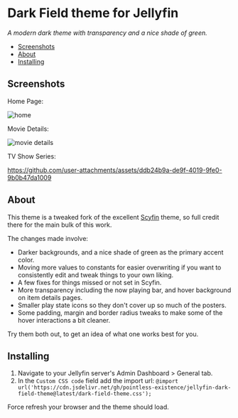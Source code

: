# Dark Field theme for Jellyfin

_A modern dark theme with transparency and a nice shade of green._

- [Screenshots](#screenshots)
- [About](#about)
- [Installing](#installing)

## Screenshots

Home Page:

![home](https://github.com/user-attachments/assets/d967f2d9-4476-4c85-862b-29c07d34e645)

Movie Details:

![movie details](https://github.com/user-attachments/assets/90a23921-68e8-4e15-9b4f-e0cff5858855)

TV Show Series:

https://github.com/user-attachments/assets/ddb24b9a-de9f-4019-9fe0-9b0b47da1009

## About

This theme is a tweaked fork of the excellent
[Scyfin](https://github.com/loof2736/scyfin) theme, so full credit there for
the main bulk of this work.

The changes made involve:

- Darker backgrounds, and a nice shade of green as the primary accent color.
- Moving more values to constants for easier overwriting if you want to
consistently edit and tweak things to your own liking.
- A few fixes for things missed or not set in Scyfin.
- More transparency including the now playing bar, and hover background on item
details pages.
- Smaller play state icons so they don't cover up so much of the posters.
- Some padding, margin and border radius tweaks to make some of the hover
interactions a bit cleaner.

Try them both out, to get an idea of what one works best for you.

## Installing

1. Navigate to your Jellyfin server's Admin Dashboard > General tab.
1. In the `Custom CSS code` field add the import url:
`@import url('https://cdn.jsdelivr.net/gh/pointless-existence/jellyfin-dark-field-theme@latest/dark-field-theme.css');`

Force refresh your browser and the theme should load.
